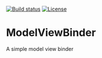 [![Build status](https://ci.appveyor.com/api/projects/status/16gf9uhxaon7y4al?svg=true)](https://ci.appveyor.com/project/lucasteles/modelviewbinder)
[![License](http://img.shields.io/:license-mit-blue.svg)](http://csmacnz.mit-license.org)

# ModelViewBinder
A simple model view binder 
